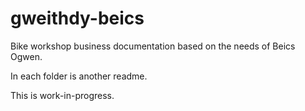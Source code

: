 # gweithdy-beics

Bike workshop business documentation based on the needs of Beics Ogwen.

In each folder is another readme. 

This is work-in-progress.